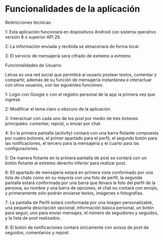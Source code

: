 # Funcionalidades de la aplicación

Restricciones técnicas:

1: Esta aplicación funcionará en dispositivos Android con sistema operativo versión 8 o superior API 26.

2: La información enviada y recibida se almacenará de forma local.

3: El servicio de mensajería será cifrado de extremo a extremo  

Funcionalidades de Usuario:

Letras es una red social que permitirá al usuario postear textos, comentar y compartir, además de su función de mensajería instantánea e interactuar con otros usuarios, con las siguientes funciones: 

1: Login con Google o con el registro personal de la app la primera vez que ingrese.

2: Modificar el tema claro u obscuro de la aplicación.

3: Interactuar con cada uno de los post por medio de tres botones principales: comentar, repost, u enviar por chat.

4: En la primera pantalla (activity)  contará con una barra flotante compuesta por cuatro botones, el primer apartado para el perfil, el segundo botón para las notificaciones, el tercero para la mensajería y el cuarto para las configuraciones.

5: De manera flotante en la primera pantalla de post se contará con un botón flotante al extremo derecho inferior para realizar post.

6: Ell apartado de mensajería estará en primera vista conformado por una lista de chats como en su mayoría con una foto de perfil, la segunda pantalla estará conformada por una barra que llevara la foto del perfil de la persona, su nombre y una barra de opciones, el chat no contará con emojis, y primeramente sólo podrán enviarse textos, imágenes o fotografías.

7: La pantalla de Perfil estará conformada por una imagen personalizable, una pequeña descripción opcional, información básica personal, un botón para seguir, uno para enviar mensajes, el número de seguidores y seguidos,  y la lista de post realizados. 

8: El botón de notificaciones contará únicamente con avisos de post de seguidos, comentarios y repost.


